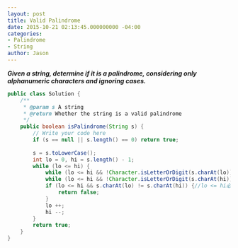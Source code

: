 ```yaml
---
layout: post
title: Valid Palindrome
date: 2015-10-21 02:13:45.000000000 -04:00
categories:
- Palindrome
- String
author: Jason
---
```

<p><strong><em>Given a string, determine if it is a palindrome, considering only alphanumeric characters and ignoring cases.</em></strong></p>


``` java
public class Solution {
    /**
     * @param s A string
     * @return Whether the string is a valid palindrome
     */
    public boolean isPalindrome(String s) {
        // Write your code here
        if (s == null || s.length() == 0) return true;
        
        s = s.toLowerCase();
        int lo = 0, hi = s.length() - 1;
        while (lo <= hi) {
            while (lo <= hi && !Character.isLetterOrDigit(s.charAt(lo))) lo ++;
            while (lo <= hi && !Character.isLetterOrDigit(s.charAt(hi))) hi --;
            if (lo <= hi && s.charAt(lo) != s.charAt(hi)) {//lo <= hi必须有，不然index our of bound
                return false;
            }
            lo ++;
            hi --;
        }
        return true;
    }
}
```
